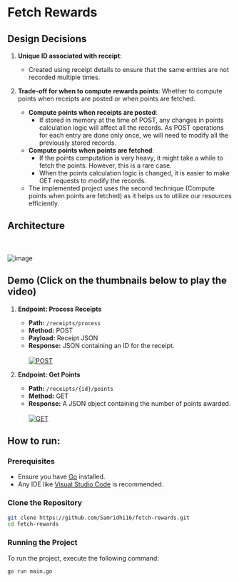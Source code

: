 # Fetch Rewards

## Design Decisions

1. **Unique ID associated with receipt**: 
    - Created using receipt details to ensure that the same entries are not recorded multiple times.

2. **Trade-off for when to compute rewards points**: Whether to compute points when receipts are posted or when points are fetched.
    - **Compute points when receipts are posted**: 
        - If stored in memory at the time of POST, any changes in points calculation logic will affect all the records. As POST operations for each entry are done only once, we will need to modify all the previously stored records.
    - **Compute points when points are fetched**: 
        - If the points computation is very heavy, it might take a while to fetch the points. However, this is a rare case.
        - When the points calculation logic is changed, it is easier to make GET requests to modify the records.
    - The implemented project uses the second technique (Compute points when points are fetched) as it helps us to utilize our resources efficiently.

## Architecture
<br> <br>
    ![image](https://github.com/Samridhi16/fetch-rewards/assets/26019260/89056cfe-74bc-4d57-ac1f-7329d609199b)
    
## Demo (Click on the thumbnails below to play the video)
1. **Endpoint: Process Receipts**
    - **Path:** `/receipts/process`
    - **Method:** POST
    - **Payload:** Receipt JSON
    - **Response:** JSON containing an ID for the receipt.
<br> <br>
    [![POST](https://github.com/Samridhi16/fetch-rewards/assets/26019260/133fff30-7e96-4fa3-8cf6-7efa005ef65e)](https://github.com/Samridhi16/fetch-rewards/assets/26019260/eccfb44c-b1d1-47ca-ada9-69b942b23e2a)

2. **Endpoint: Get Points**
    - **Path:** `/receipts/{id}/points`
    - **Method:** GET
    - **Response:** A JSON object containing the number of points awarded.
<br> <br>
    [![GET](https://github.com/Samridhi16/fetch-rewards/assets/26019260/8f6f0915-3fcf-47e0-967d-6a7aabd62263)](https://github.com/Samridhi16/fetch-rewards/assets/26019260/a4994976-155d-453b-ab85-f5f5aa41df3c)

## How to run:
### Prerequisites
- Ensure you have [Go](https://golang.org/dl/) installed.
- Any IDE like [Visual Studio Code](https://code.visualstudio.com/download) is recommended.

### Clone the Repository
```sh
git clone https://github.com/Samridhi16/fetch-rewards.git
cd fetch-rewards
```
### Running the Project
To run the project, execute the following command:
```sh
go run main.go
```




  


